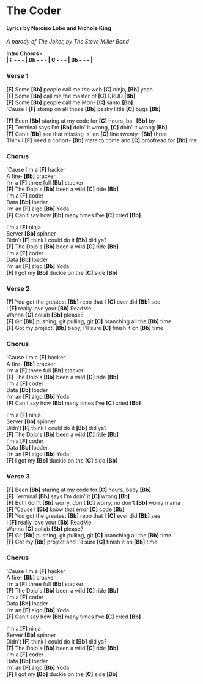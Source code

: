 # The Coder

#### Lyrics by Narciso Lobo and Nichole King

*A parody of The Joker, by The Steve Miller Band*

**Intro Chords -**  
**| F - - - | Bb - - - | C - - - | Bb - - - |**  

### Verse 1

**[F]** Some **[Bb]** people call me the web **[C]** ninja, **[Bb]** yeah  
**[F]** Some **[Bb]** call me the master of **[C]** CRUD **[Bb]**   
**[F]** Some **[Bb]** people call me Mon- **[C]** santo **[Bb]**   
'Cause I **[F]** stomp on all those **[Bb]** pesky little **[C]** bugs **[Bb]**  
  
**[F]** Been **[Bb]** staring at my code for **[C]** hours, ba- **[Bb]** by  
**[F]** Terminal says I'm **[Bb]** doin' it wrong, **[C]** doin' it wrong **[Bb]**  
**[F]** Can't **[Bb]** see that missing 's' on **[C]** line twenty- **[Bb]** three  
Think I **[F]** need a cohort- **[Bb]** mate to come and **[C]** proofread for **[Bb]** me  
  
### Chorus

'Cause I'm a **[F]** hacker  
A fire- **[Bb]** cracker  
I’m a **[F]** three full **[Bb]** stacker  
**[F]** The Dojo's **[Bb]** been a wild **[C]** ride **[Bb]**   
I'm a **[F]** coder  
Data **[Bb]** loader  
I’m an **[F]** algo **[Bb]** Yoda  
**[F]** Can't say how **[Bb]** many times I've **[C]** cried **[Bb]** 

I'm a **[F]** ninja  
Server **[Bb]** spinner  
Didn’t **[F]** think I could do it **[Bb]** did ya?  
**[F]** The Dojo's **[Bb]** been a wild **[C]** ride **[Bb]**  
I'm a **[F]** coder  
Data **[Bb]** loader  
I’m an **[F]** algo **[Bb]** Yoda  
**[F]** I got my **[Bb]** duckie on the **[C]** side **[Bb]**  

### Verse 2

**[F]** You got the greatest **[Bb]** repo that I **[C]** ever did **[Bb]** see  
I **[F]** really love your **[Bb]** ReadMe  
Wanna **[C]** collab **[Bb]** please?  
**[F]** Git **[Bb]** pushing, git pulling, git **[C]** branching all the **[Bb]** time  
**[F]** Got my project, **[Bb]** baby, I'll sure **[C]** finish it on **[Bb]** time  
  
### Chorus

'Cause I'm a **[F]** hacker  
A fire- **[Bb]** cracker  
I’m a **[F]** three full **[Bb]** stacker  
**[F]** The Dojo's **[Bb]** been a wild **[C]** ride **[Bb]**   
I'm a **[F]** coder  
Data **[Bb]** loader  
I’m an **[F]** algo **[Bb]** Yoda  
**[F]** Can't say how **[Bb]** many times I've **[C]** cried **[Bb]** 

I'm a **[F]** ninja  
Server **[Bb]** spinner  
Didn’t **[F]** think I could do it **[Bb]** did ya?  
**[F]** The Dojo's **[Bb]** been a wild **[C]** ride **[Bb]**  
I'm a **[F]** coder  
Data **[Bb]** loader  
I’m an **[F]** algo **[Bb]** Yoda  
**[F]** I got my **[Bb]** duckie on the **[C]** side **[Bb]**  

### Verse 3

**[F]** Been **[Bb]** staring at my code for **[C]** hours, baby **[Bb]**  
**[F]** Terminal **[Bb]** says I'm doin' it **[C]** wrong **[Bb]**  
**[F]** But I don't **[Bb]** worry, don't **[C]** worry, no don't **[Bb]** worry mama  
**[F]** 'Cause I **[Bb]** know that error **[C]** code **[Bb]**   
**[F]** You got the greatest **[Bb]** repo that I **[C]** ever did **[Bb]** see  
I **[F]** really love your **[Bb]** ReadMe  
Wanna **[C]** collab **[Bb]** please?  
**[F]** Git **[Bb]** pushing, git pulling, git **[C]** branching all the **[Bb]** time  
**[F]** Got my **[Bb]** project and I'll sure **[C]** finish it on **[Bb]** time

### Chorus

'Cause I'm a **[F]** hacker  
A fire- **[Bb]** cracker  
I’m a **[F]** three full **[Bb]** stacker  
**[F]** The Dojo's **[Bb]** been a wild **[C]** ride **[Bb]**   
I'm a **[F]** coder  
Data **[Bb]** loader  
I’m an **[F]** algo **[Bb]** Yoda  
**[F]** Can't say how **[Bb]** many times I've **[C]** cried **[Bb]** 

I'm a **[F]** ninja  
Server **[Bb]** spinner  
Didn’t **[F]** think I could do it **[Bb]** did ya?  
**[F]** The Dojo's **[Bb]** been a wild **[C]** ride **[Bb]**  
I'm a **[F]** coder  
Data **[Bb]** loader  
I’m an **[F]** algo **[Bb]** Yoda  
**[F]** I got my **[Bb]** duckie on the **[C]** side **[Bb]**  